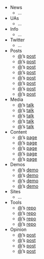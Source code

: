  - News
   - …
 - UAs
   - …
 - Info
   - …
 - Twitter
   - …
 - Posts
   - [@]()’s [post]()
   - [@]()’s [post]()
   - [@]()’s [post]()
   - [@]()’s [post]()
   - [@]()’s [post]()
   - [@]()’s [post]()
   - [@]()’s [post]()
   - [@]()’s [post]()
 - Media
   - [@]()’s [talk]()
   - [@]()’s [talk]()
   - [@]()’s [talk]()
   - [@]()’s [talk]()
   - [@]()’s [talk]()
 - Content
   - [@]()’s [page]()
   - [@]()’s [page]()
   - [@]()’s [page]()
   - [@]()’s [page]()
   - [@]()’s [page]()
 - Demos
   - [@]()’s [demo]()
   - [@]()’s [demo]()
   - [@]()’s [demo]()
   - [@]()’s [demo]()
 - Sites
   - …
 - Tools
   - [@]()’s [repo]()
   - [@]()’s [repo]()
   - [@]()’s [repo]()
   - [@]()’s [repo]()
 - Opinion
   - [@]()’s [post]()
   - [@]()’s [post]()
   - [@]()’s [post]()
   - [@]()’s [post]()